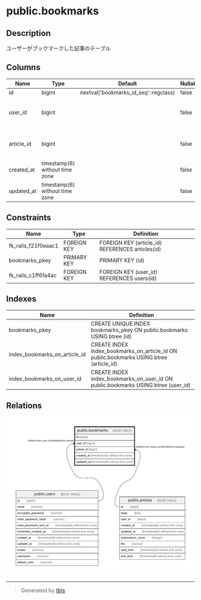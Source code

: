 # public.bookmarks

## Description

ユーザーがブックマークした記事のテーブル

## Columns

| Name | Type | Default | Nullable | Children | Parents | Comment |
| ---- | ---- | ------- | -------- | -------- | ------- | ------- |
| id | bigint | nextval('bookmarks_id_seq'::regclass) | false |  |  |  |
| user_id | bigint |  | false |  | [public.users](public.users.md) | ブックマークしたユーザーのID |
| article_id | bigint |  | false |  | [public.articles](public.articles.md) | ブックマークされた記事のID |
| created_at | timestamp(6) without time zone |  | false |  |  | 作成日時 |
| updated_at | timestamp(6) without time zone |  | false |  |  | 更新日時 |

## Constraints

| Name | Type | Definition |
| ---- | ---- | ---------- |
| fk_rails_f21f0eaac1 | FOREIGN KEY | FOREIGN KEY (article_id) REFERENCES articles(id) |
| bookmarks_pkey | PRIMARY KEY | PRIMARY KEY (id) |
| fk_rails_c1ff6fa4ac | FOREIGN KEY | FOREIGN KEY (user_id) REFERENCES users(id) |

## Indexes

| Name | Definition |
| ---- | ---------- |
| bookmarks_pkey | CREATE UNIQUE INDEX bookmarks_pkey ON public.bookmarks USING btree (id) |
| index_bookmarks_on_article_id | CREATE INDEX index_bookmarks_on_article_id ON public.bookmarks USING btree (article_id) |
| index_bookmarks_on_user_id | CREATE INDEX index_bookmarks_on_user_id ON public.bookmarks USING btree (user_id) |

## Relations

![er](public.bookmarks.svg)

---

> Generated by [tbls](https://github.com/k1LoW/tbls)
